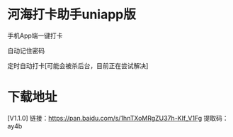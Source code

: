# 河海打卡助手uniapp版
手机App端一键打卡

自动记住密码

定时自动打卡[可能会被杀后台，目前正在尝试解决]

# 下载地址
[V1.1.0]  链接：https://pan.baidu.com/s/1hnTXoMRgZU37h-KIf_V1Fg   提取码：ay4b
